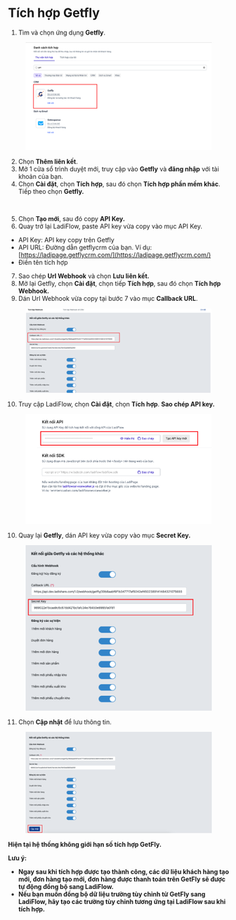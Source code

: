 # Tích hợp Getfly

1. Tìm và chọn ứng dụng **Getfly**.

<figure><img src="../../.gitbook/assets/image (421).png" alt="" width="563"><figcaption></figcaption></figure>

2. Chọn **Thêm liên kết**.
3. Mở 1 cửa sổ trình duyệt mới, truy cập vào **Getfly** và **đăng nhập** với tài khoản của bạn.
4. Chọn **Cài đặt**, chọn **Tích hợp**, sau đó chọn **Tích hợp phần mềm khác**. Tiếp theo chọn **Getfly.**

<figure><img src="../../.gitbook/assets/tích hợp getfly.png" alt=""><figcaption></figcaption></figure>

5. Chọn **Tạo mới**, sau đó copy **API Key.**
6. Quay trở lại LadiFlow, paste API key vừa copy vào mục API Key.

* API Key: API key copy trên Getfly
* API URL: Đường dẫn getflycrm của bạn. Ví dụ: [https://ladipage.getflycrm.com/](https://ladipage.getflycrm.com/)
* Điền tên tích hợp

7. Sao chép **Url Webhook** và chọn **Lưu liên kết.**
8. Mở lại Getfly, chọn **Cài đặt**, chọn tiếp **Tích hợp**, sau đó chọn **Tích hợp Webhook.**
9. Dán Url Webhook vừa copy tại bước 7 vào mục **Callback URL**.

<figure><img src="../../.gitbook/assets/image (422).png" alt="" width="563"><figcaption></figcaption></figure>

10. Truy cập LadiFlow, chọn **Cài đặt**, chọn **Tích hợp**. **Sao chép API key.**

<figure><img src="../../.gitbook/assets/image (424).png" alt="" width="563"><figcaption></figcaption></figure>

10. Quay lại **Getfly**, dán API key vừa copy vào mục **Secret Key.**

<figure><img src="../../.gitbook/assets/image (425).png" alt="" width="563"><figcaption></figcaption></figure>

11. Chọn **Cập nhật** để lưu thông tin.

<figure><img src="../../.gitbook/assets/image (426).png" alt="" width="563"><figcaption></figcaption></figure>

**Hiện tại hệ thống không giới hạn số tích hợp GetFly.**

**Lưu ý:**&#x20;

* **Ngay sau khi tích hợp được tạo thành công, các dữ liệu khách hàng tạo mới, đơn hàng tạo mới, đơn hàng được thanh toán trên GetFly sẽ được tự động đồng bộ sang LadiFlow.**
* **Nếu bạn muốn đồng bộ dữ liệu trường tùy chỉnh từ GetFly sang LadiFlow, hãy tạo các trường tùy chỉnh tương ứng tại LadiFlow sau khi tích hợp.**

